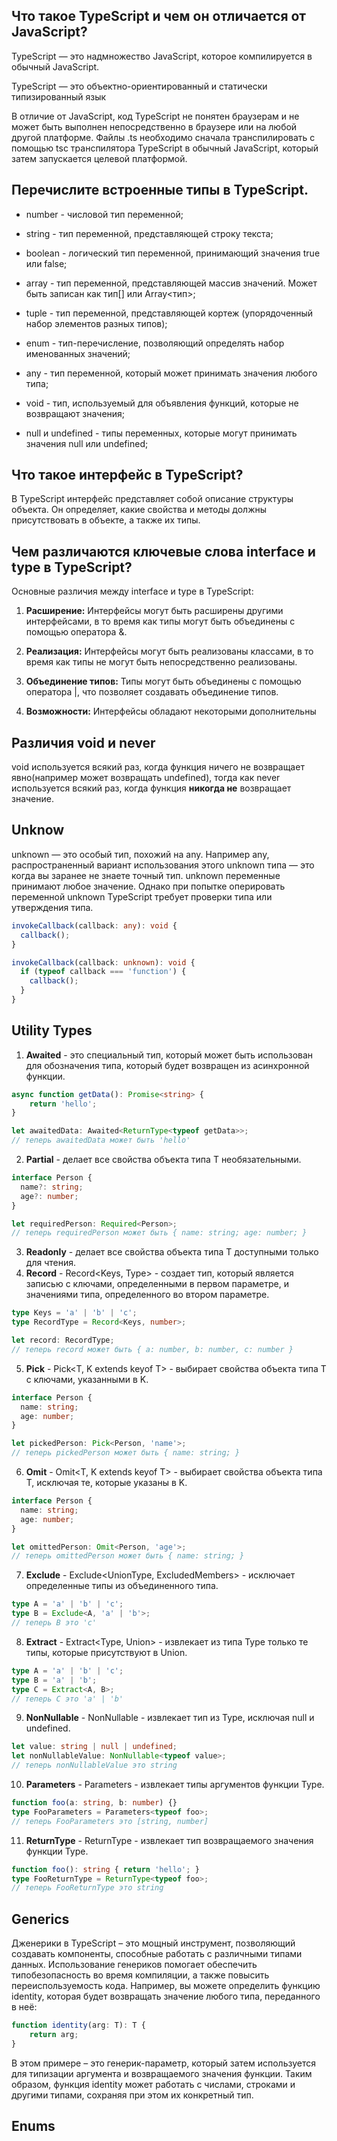 ## Что такое TypeScript и чем он отличается от JavaScript?

TypeScript — это надмножество JavaScript, которое компилируется в обычный JavaScript.

TypeScript — это объектно-ориентированный и статически типизированный язык

В отличие от JavaScript, код TypeScript не понятен браузерам и не может быть выполнен непосредственно в браузере или на любой другой платформе. Файлы .ts необходимо сначала транспилировать с помощью tsc транспилятора TypeScript в обычный JavaScript, который затем запускается целевой платформой.

## Перечислите встроенные типы в TypeScript.

- number - числовой тип переменной;

- string - тип переменной, представляющей строку текста;

- boolean - логический тип переменной, принимающий значения true или false;

- array - тип переменной, представляющей массив значений. Может быть записан как тип[] или Array<тип>;

- tuple - тип переменной, представляющей кортеж (упорядоченный набор элементов разных типов);

- enum - тип-перечисление, позволяющий определять набор именованных значений;

- any - тип переменной, который может принимать значения любого типа;

- void - тип, используемый для объявления функций, которые не возвращают значения;

- null и undefined - типы переменных, которые могут принимать значения null или undefined;

## Что такое интерфейс в TypeScript?

В TypeScript интерфейс представляет собой описание структуры объекта. Он определяет, какие свойства и методы должны присутствовать в объекте, а также их типы.

## Чем различаются ключевые слова interface и type в TypeScript?

Основные различия между interface и type в TypeScript:

1. **Расширение:** Интерфейсы могут быть расширены другими интерфейсами, в то время как типы могут быть объединены с помощью оператора &.

2. **Реализация:** Интерфейсы могут быть реализованы классами, в то время как типы не могут быть непосредственно реализованы.

3. **Объединение типов:** Типы могут быть объединены с помощью оператора |, что позволяет создавать объединение типов.

4. **Возможности:** Интерфейсы обладают некоторыми дополнительны


## Различия void и never

void используется всякий раз, когда функция ничего не возвращает явно(например может возвращать undefined), тогда как never используется всякий раз, когда функция **никогда не** возвращает значение.


## Unknow 

unknown — это особый тип, похожий на any. Например any, распространенный вариант использования этого unknown типа — это когда вы заранее не знаете точный тип. unknown переменные принимают любое значение. Однако при попытке оперировать переменной unknown TypeScript требует проверки типа или утверждения типа.

```typescript
invokeCallback(callback: any): void {
  callback();
}
```

```typescript
invokeCallback(callback: unknown): void {
  if (typeof callback === 'function') {
    callback();
  }
}
```
## Utility Types

1. **Awaited** - это специальный тип, который может быть использован для обозначения типа, который будет возвращен из асинхронной функции.

```typescript
async function getData(): Promise<string> {
    return 'hello';
}

let awaitedData: Awaited<ReturnType<typeof getData>>;
// теперь awaitedData может быть 'hello'
```

2. **Partial** - делает все свойства объекта типа T необязательными.

```typescript
interface Person {
  name?: string;
  age?: number;
}

let requiredPerson: Required<Person>;
// теперь requiredPerson может быть { name: string; age: number; }
```

3. **Readonly** - делает все свойства объекта типа T доступными только для чтения.
4. **Record** - Record<Keys, Type> - создает тип, который является записью с ключами, определенными в первом параметре, и значениями типа, определенного во втором параметре.

```typescript
type Keys = 'a' | 'b' | 'c';
type RecordType = Record<Keys, number>;

let record: RecordType;
// теперь record может быть { a: number, b: number, c: number }
```

5. **Pick** - Pick<T, K extends keyof T> - выбирает свойства объекта типа T с ключами, указанными в K.
```typescript
interface Person {
  name: string;
  age: number;
}

let pickedPerson: Pick<Person, 'name'>;
// теперь pickedPerson может быть { name: string; }
```

6. **Omit** - Omit<T, K extends keyof T> - выбирает свойства объекта типа T, исключая те, которые указаны в K.

```typescript
interface Person {
  name: string;
  age: number;
}

let omittedPerson: Omit<Person, 'age'>;
// теперь omittedPerson может быть { name: string; }
```

7. **Exclude** - Exclude<UnionType, ExcludedMembers> - исключает определенные типы из объединенного типа.

```typescript
type A = 'a' | 'b' | 'c';
type B = Exclude<A, 'a' | 'b'>;
// теперь B это 'c'
```

8. **Extract** - Extract<Type, Union> - извлекает из типа Type только те типы, которые присутствуют в Union.

```typescript
type A = 'a' | 'b' | 'c';
type B = 'a' | 'b';
type C = Extract<A, B>;
// теперь C это 'a' | 'b'
```

9. **NonNullable** - NonNullable<Type> - извлекает тип из Type, исключая null и undefined.

```typescript
let value: string | null | undefined;
let nonNullableValue: NonNullable<typeof value>;
// теперь nonNullableValue это string
```

10. **Parameters** - Parameters<Type> - извлекает типы аргументов функции Type.

```typescript
function foo(a: string, b: number) {}
type FooParameters = Parameters<typeof foo>;
// теперь FooParameters это [string, number]
```

11. **ReturnType** - ReturnType<Type> - извлекает тип возвращаемого значения функции Type.

```typescript
function foo(): string { return 'hello'; }
type FooReturnType = ReturnType<typeof foo>;
// теперь FooReturnType это string
```

## Generics 

Дженерики в TypeScript – это мощный инструмент, позволяющий создавать компоненты, способные работать с различными типами ‍данных. Использование генериков помогает обеспечить типобезопасность во время компиляции, а также повысить переиспользуемость кода. Например, вы можете определить функцию  identity, которая будет возвращать значение любого типа, переданного в неё:
```typescript
function identity(arg: T): T {
    return arg;
}
```

В этом примере – это генерик-параметр, который затем используется для типизации аргумента и‌ возвращаемого значения функции. Таким образом, функция identity может работать с числами, строками и другими типами, сохраняя при этом‌ их конкретный тип.

## Enums
